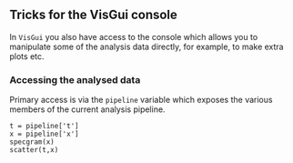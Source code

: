 ## Tricks for the VisGui console

In `VisGui` you also have access to the console which allows you to manipulate some of the analysis data directly, for example, to make extra plots etc.

### Accessing the analysed data

Primary access is via the `pipeline` variable which exposes the various members of the current analysis pipeline.

	t = pipeline['t']
	x = pipeline['x']
	specgram(x)
	scatter(t,x)
